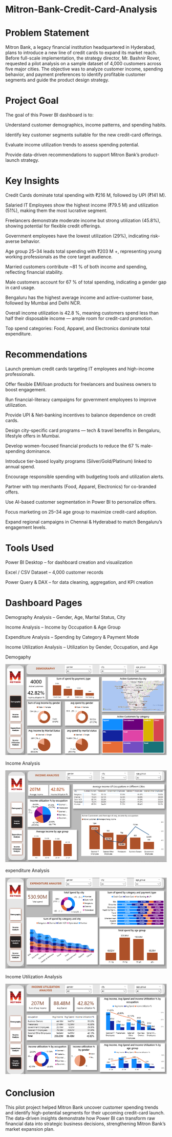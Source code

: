 # Mitron-Bank-Credit-Card-Analysis

#  Problem Statement

Mitron Bank, a legacy financial institution headquartered in Hyderabad, plans to introduce a new line of credit cards to expand its market reach.
Before full-scale implementation, the strategy director, Mr. Bashnir Rover, requested a pilot analysis on a sample dataset of 4,000 customers across five major cities.
The objective was to analyze customer income, spending behavior, and payment preferences to identify profitable customer segments and guide the product design strategy.

# Project Goal

The goal of this Power BI dashboard is to:

Understand customer demographics, income patterns, and spending habits.

Identify key customer segments suitable for the new credit-card offerings.

Evaluate income utilization trends to assess spending potential.

Provide data-driven recommendations to support Mitron Bank’s product-launch strategy.

# Key Insights

Credit Cards dominate total spending with ₹216 M, followed by UPI (₹141 M).

Salaried IT Employees show the highest income (₹79.5 M) and utilization (51%), making them the most lucrative segment.

Freelancers demonstrate moderate income but strong utilization (45.8%), showing potential for flexible credit offerings.

Government employees have the lowest utilization (29%), indicating risk-averse behavior.

Age group 25–34 leads total spending with ₹203 M +, representing young working professionals as the core target audience.

Married customers contribute ~81 % of both income and spending, reflecting financial stability.

Male customers account for 67 % of total spending, indicating a gender gap in card usage.

Bengaluru has the highest average income and active-customer base, followed by Mumbai and Delhi NCR.

Overall income utilization is 42.8 %, meaning customers spend less than half their disposable income — ample room for credit-card promotion.

Top spend categories: Food, Apparel, and Electronics dominate total expenditure.

# Recommendations

Launch premium credit cards targeting IT employees and high-income professionals.

Offer flexible EMI/loan products for freelancers and business owners to boost engagement.

Run financial-literacy campaigns for government employees to improve utilization.

Provide UPI & Net-banking incentives to balance dependence on credit cards.

Design city-specific card programs — tech & travel benefits in Bengaluru, lifestyle offers in Mumbai.

Develop women-focused financial products to reduce the 67 % male-spending dominance.

Introduce tier-based loyalty programs (Silver/Gold/Platinum) linked to annual spend.

Encourage responsible spending with budgeting tools and utilization alerts.

Partner with top merchants (Food, Apparel, Electronics) for co-branded offers.

Use AI-based customer segmentation in Power BI to personalize offers.

Focus marketing on 25–34 age group to maximize credit-card adoption.

Expand regional campaigns in Chennai & Hyderabad to match Bengaluru’s engagement levels.

# Tools Used

Power BI Desktop – for dashboard creation and visualization

Excel / CSV Dataset – 4,000 customer records

Power Query & DAX – for data cleaning, aggregation, and KPI creation

# Dashboard Pages

Demography Analysis – Gender, Age, Marital Status, City

Income Analysis – Income by Occupation & Age Group

Expenditure Analysis – Spending by Category & Payment Mode

Income Utilization Analysis – Utilization by Gender, Occupation, and Age

Demogaphy

![Demograpyy](https://github.com/Shumaila-Hasan/Mitron-Bank-Credit-Card-Analysis/blob/main/Demography.png)


Income Analysis

![Income Analysis](https://github.com/Shumaila-Hasan/Mitron-Bank-Credit-Card-Analysis/blob/main/Income%20Analysis.png)

expenditure Analysis

![Expenditure Analysis](https://github.com/Shumaila-Hasan/Mitron-Bank-Credit-Card-Analysis/blob/main/Expenditure%20Analysis.png)


Income Utilization Analysis 

![Income Utilization Analysis ](https://github.com/Shumaila-Hasan/Mitron-Bank-Credit-Card-Analysis/blob/main/Income%20Utilization%20Analysis.png)


# Conclusion

This pilot project helped Mitron Bank uncover customer spending trends and identify high-potential segments for their upcoming credit-card launch.
The data-driven insights demonstrate how Power BI can transform raw financial data into strategic business decisions, strengthening Mitron Bank’s market expansion plan.
